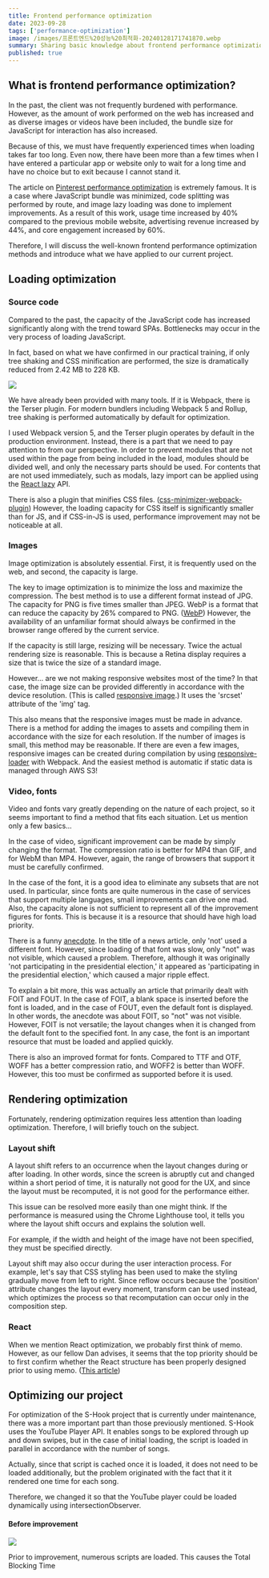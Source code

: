 ```yaml
---
title: Frontend performance optimization
date: 2023-09-28
tags: ['performance-optimization']
image: /images/프론트엔드%20성능%20최적화-20240128171741870.webp
summary: Sharing basic knowledge about frontend performance optimization. Includes content applied directly to the s-hook project.
published: true
---
```


## What is frontend performance optimization?

In the past, the client was not frequently burdened with performance. However, as the amount of work performed on the web has increased and as diverse images or videos have been included, the bundle size for JavaScript for interaction has also increased. 

Because of this, we must have frequently experienced times when loading takes far too long. Even now, there have been more than a few times when I have entered a particular app or website only to wait for a long time and have no choice but to exit because I cannot stand it.

The article on [Pinterest performance optimization](https://medium.com/dev-channel/a-pinterest-progressive-web-app-performance-case-study-3bd6ed2e6154) is extremely famous. It is a case where JavaScript bundle was minimized, code splitting was performed by route, and image lazy loading was done to implement improvements. As a result of this work, usage time increased by 40% compared to the previous mobile website, advertising revenue increased by 44%, and core engagement increased by 60%.

Therefore, I will discuss the well-known frontend performance optimization methods and introduce what we have applied to our current project.

## Loading optimization
### Source code

Compared to the past, the capacity of the JavaScript code has increased significantly along with the trend toward SPAs. Bottlenecks may occur in the very process of loading JavaScript. 

In fact, based on what we have confirmed in our practical training, if only tree shaking and CSS minification are performed, the size is dramatically reduced from 2.42 MB to 228 KB.

![](images/프론트엔드%20성능%20최적화-20240128171741870.webp)

We have already been provided with many tools. If it is Webpack, there is the Terser plugin. For modern bundlers including Webpack 5 and Rollup, tree shaking is performed automatically by default for optimization.

I used Webpack version 5, and the Terser plugin operates by default in the production environment. Instead, there is a part that we need to pay attention to from our perspective. In order to prevent modules that are not used within the page from being included in the load, modules should be divided well, and only the necessary parts should be used. For contents that are not used immediately, such as modals, lazy import can be applied using the [React lazy](https://react.dev/reference/react/lazy) API.

There is also a plugin that minifies CSS files. ([css-minimizer-webpack-plugin](https://github.com/webpack-contrib/css-minimizer-webpack-plugin)) However, the loading capacity for CSS itself is significantly smaller than for JS, and if CSS-in-JS is used, performance improvement may not be noticeable at all.

### Images

Image optimization is absolutely essential. First, it is frequently used on the web, and second, the capacity is large. 

The key to image optimization is to minimize the loss and maximize the compression. The best method is to use a different format instead of JPG. The capacity for PNG is five times smaller than JPEG. WebP is a format that can reduce the capacity by 26% compared to PNG. ([WebP](https://developers.google.com/speed/webp#:~:text=WebP%20is%20a%20modern%20image,in%20size%20compared%20to%20PNGs.)) However, the availability of an unfamiliar format should always be confirmed in the browser range offered by the current service.

If the capacity is still large, resizing will be necessary. Twice the actual rendering size is reasonable. This is because a Retina display requires a size that is twice the size of a standard image.

However... are we not making responsive websites most of the time? In that case, the image size can be provided differently in accordance with the device resolution. (This is called [responsive image](https://developer.mozilla.org/en-US/docs/Learn/HTML/Multimedia_and_embedding/Responsive_images).) It uses the 'srcset' attribute of the 'img' tag.

This also means that the responsive images must be made in advance. There is a method for adding the images to assets and compiling them in accordance with the size for each resolution. If the number of images is small, this method may be reasonable. If there are even a few images, responsive images can be created during compilation by using [responsive-loader](https://www.npmjs.com/package/responsive-loader) with Webpack. And the easiest method is automatic if static data is managed through AWS S3!

### Video, fonts

Video and fonts vary greatly depending on the nature of each project, so it seems important to find a method that fits each situation. Let us mention only a few basics...

In the case of video, significant improvement can be made by simply changing the format. The compression ratio is better for MP4 than GIF, and for WebM than MP4. However, again, the range of browsers that support it must be carefully confirmed.

In the case of the font, it is a good idea to eliminate any subsets that are not used. In particular, since fonts are quite numerous in the case of services that support multiple languages, small improvements can drive one mad. Also, the capacity alone is not sufficient to represent all of the improvement figures for fonts. This is because it is a resource that should have high load priority.

There is a funny [anecdote](https://www.zachleat.com/web/mitt-romney-webfont-problem/). In the title of a news article, only 'not' used a different font. However, since loading of that font was slow, only "not" was not visible, which caused a problem. Therefore, although it was originally 'not participating in the presidential election,' it appeared as 'participating in the presidential election,' which caused a major ripple effect.

To explain a bit more, this was actually an article that primarily dealt with FOIT and FOUT. In the case of FOIT, a blank space is inserted before the font is loaded, and in the case of FOUT, even the default font is displayed. In other words, the anecdote was about FOIT, so "not" was not visible. However, FOIT is not versatile; the layout changes when it is changed from the default font to the specified font. In any case, the font is an important resource that must be loaded and applied quickly.

There is also an improved format for fonts. Compared to TTF and OTF, WOFF has a better compression ratio, and WOFF2 is better than WOFF. However, this too must be confirmed as supported before it is used.

## Rendering optimization

Fortunately, rendering optimization requires less attention than loading optimization. Therefore, I will briefly touch on the subject.

### Layout shift

A layout shift refers to an occurrence when the layout changes during or after loading. In other words, since the screen is abruptly cut and changed within a short period of time, it is naturally not good for the UX, and since the layout must be recomputed, it is not good for the performance either.

This issue can be resolved more easily than one might think. If the performance is measured using the Chrome Lighthouse tool, it tells you where the layout shift occurs and explains the solution well.

For example, if the width and height of the image have not been specified, they must be specified directly.

Layout shift may also occur during the user interaction process. For example, let's say that CSS styling has been used to make the styling gradually move from left to right. Since reflow occurs because the 'position' attribute changes the layout every moment, transform can be used instead, which optimizes the process so that recomputation can occur only in the composition step.

### React

When we mention React optimization, we probably first think of memo. However, as our fellow Dan advises, it seems that the top priority should be to first confirm whether the React structure has been properly designed prior to using memo. ([This article](https://overreacted.io/before-you-memo/))

## Optimizing our project

For optimization of the S-Hook project that is currently under maintenance, there was a more important part than those previously mentioned. S-Hook uses the YouTube Player API. It enables songs to be explored through up and down swipes, but in the case of initial loading, the script is loaded in parallel in accordance with the number of songs.

Actually, since that script is cached once it is loaded, it does not need to be loaded additionally, but the problem originated with the fact that it it rendered one time for each song.

Therefore, we changed it so that the YouTube player could be loaded dynamically using intersectionObserver.

#### Before improvement
![](images/프론트엔드%20성능%20최적화-20240128151201694.webp)

Prior to improvement, numerous scripts are loaded. This causes the Total Blocking Time